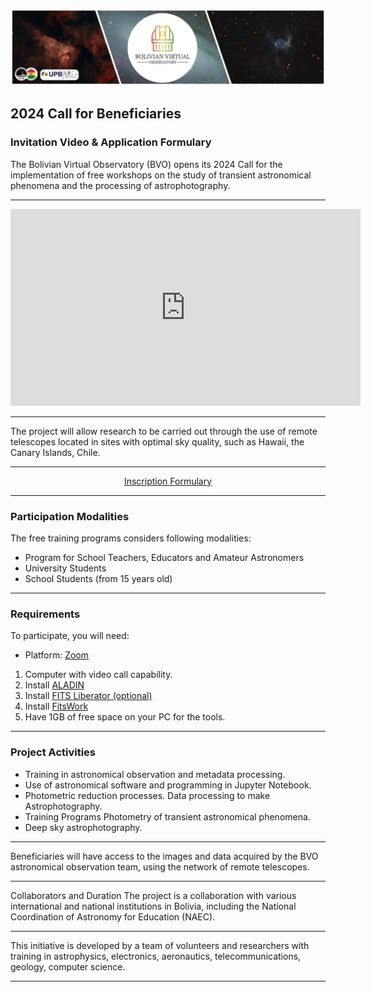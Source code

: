 ![Intro Banner](im/Baner_v1_LCO_1.jpg)

## 2024 Call for Beneficiaries

### Invitation Video & Application Formulary

The Bolivian Virtual Observatory (BVO) opens its 2024 Call for the implementation of free workshops on the study of transient astronomical phenomena and the processing of astrophotography.

---

<div style="text-align: center;">
    <iframe width="560" height="315" src="https://www.youtube.com/embed/GRWzn4Jot9o" title="YouTube video player" frameborder="0" allow="accelerometer; autoplay; clipboard-write; encrypted-media; gyroscope; picture-in-picture; web-share" allowfullscreen></iframe>
</div>

---

The project will allow research to be carried out through the use of remote telescopes located in sites with optimal sky quality, such as Hawaii, the Canary Islands, Chile.

---

<div style="text-align: center;">
    <a href="https://docs.google.com/forms/d/e/1FAIpQLSemPWR3MyGJgLDYHwUHn0bVYO0fDS5_bjOURhBbxmhKesrxSA/closedform" class="button">
        Inscription Formulary
    </a>
</div>

---

### Participation Modalities
The free training programs considers following modalities:

- Program for School Teachers, Educators and Amateur Astronomers
- University Students
- School Students (from 15 years old)

---

### Requirements

To participate, you will need:

- Platform: [Zoom](https://zoom.us/es/download)

1. Computer with video call capability.
2. Install [ALADIN](https://aladin.cds.unistra.fr/java/nph-aladin.pl?frame=downloading)
3. Install [FITS Liberator (optional)](https://noirlab.edu/public/es/products/fitsliberator/)
4. Install [FitsWork](https://www.fitswork.de/software/softw_es.php)
5. Have 1GB of free space on your PC for the tools.

---

### Project Activities

- Training in astronomical observation and metadata processing.
- Use of astronomical software and programming in Jupyter Notebook.
- Photometric reduction processes.
Data processing to make Astrophotography.
- Training Programs
Photometry of transient astronomical phenomena.
- Deep sky astrophotography.


---

Beneficiaries will have access to the images and data acquired by the BVO astronomical observation team, using the network of remote telescopes.

---

Collaborators and Duration
The project is a collaboration with various international and national institutions in Bolivia, including the National Coordination of Astronomy for Education (NAEC).

---

This initiative is developed by a team of volunteers and researchers with training in astrophysics, electronics, aeronautics, telecommunications, geology, computer science.

---